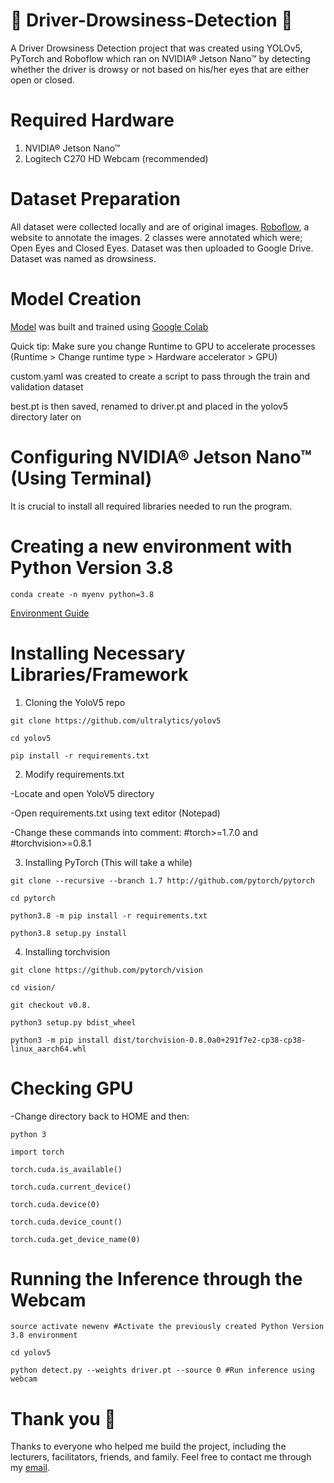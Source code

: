 # 🚗 Driver-Drowsiness-Detection 🚗
A Driver Drowsiness Detection project that was created using YOLOv5, PyTorch and Roboflow which ran on NVIDIA® Jetson Nano™ by detecting whether the driver is drowsy or not based on his/her eyes that are either open or closed.

# Required Hardware 
1. NVIDIA® Jetson Nano™ 
2. Logitech C270 HD Webcam (recommended)

# Dataset Preparation 
All dataset were collected locally and are of original images. [Roboflow](https://roboflow.com/), a website to annotate the images.
2 classes were annotated which were; Open Eyes and Closed Eyes. Dataset was then uploaded to Google Drive. Dataset was named as drowsiness.

# Model Creation
[Model](https://colab.research.google.com/drive/1tXKlUt1uDqrg5XhFfyBRrxSUL2r9S8pA#scrollTo=kfU0Mn2S_4V_) was built and trained using [Google Colab](https://colab.research.google.com/)

Quick tip: Make sure you change Runtime to GPU to accelerate processes (Runtime > Change runtime type > Hardware accelerator > GPU)

custom.yaml was created to create a script to pass through the train and validation dataset

best.pt is then saved, renamed to driver.pt and placed in the yolov5 directory later on 

# Configuring NVIDIA® Jetson Nano™ (Using Terminal)
It is crucial to install all required libraries needed to run the program.

# Creating a new environment with Python Version 3.8
```
conda create -n myenv python=3.8
```
[Environment Guide](https://docs.conda.io/projects/conda/en/latest/user-guide/tasks/manage-environments.html#viewing-a-list-of-your-environments)

# Installing Necessary Libraries/Framework 

1. Cloning the YoloV5 repo 
```
git clone https://github.com/ultralytics/yolov5
```
```
cd yolov5
```
```
pip install -r requirements.txt
```

2. Modify requirements.txt

-Locate and open YoloV5 directory

-Open requirements.txt using text editor (Notepad)

-Change these commands into comment: #torch>=1.7.0 and #torchvision>=0.8.1

3. Installing PyTorch (This will take a while)
```
git clone --recursive --branch 1.7 http://github.com/pytorch/pytorch
```
```
cd pytorch
```
```
python3.8 -m pip install -r requirements.txt
```
```
python3.8 setup.py install
```

4. Installing torchvision 
```
git clone https://github.com/pytorch/vision
```
```
cd vision/
```
```
git checkout v0.8.
```
```
python3 setup.py bdist_wheel
```
```
python3 -m pip install dist/torchvision-0.8.0a0+291f7e2-cp38-cp38-linux_aarch64.whl
```

# Checking GPU
-Change directory back to HOME and then:
```
python 3
```
```
import torch
```
```
torch.cuda.is_available()
```
```
torch.cuda.current_device()
```
```
torch.cuda.device(0)
```
```
torch.cuda.device_count()
```
```
torch.cuda.get_device_name(0)
```

# Running the Inference through the Webcam 

```
source activate newenv #Activate the previously created Python Version 3.8 environment
```
```
cd yolov5 
```
```
python detect.py --weights driver.pt --source 0 #Run inference using webcam
```

# Thank you 🌹
Thanks to everyone who helped me build the project, including the lecturers, facilitators, friends, and family. Feel free to contact me through my [email](mailto:zainihazeeq@gmail.com).

